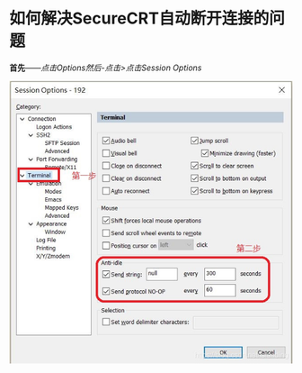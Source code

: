 # 如何解决SecureCRT自动断开连接的问题





**首先**——*点击Options然后-点击>点击Session Options*  

![img](assets/20200406230021850.jpg) 